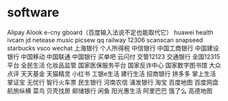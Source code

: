 # software
Alipay
Alook
e-cny
gboard（百度输入法说不定也能取代它）
huawei health
ivcam
jd
netease music
picsew
qq
railway 12306
scanscan
snapseed
starbucks
vsco
wechat
上海银行
个人所得税
中信银行
中国工商银行
中国建设银行
中国移动
中国联通
中国银行
买单吧
云闪付
交管12123
交通银行
全国12315平台
全民生活
化妆品监管
国家医保服务平台
国家反诈中心
国家数字图书馆
大众点评
天天基金
天猫精灵
小红书
工银e生活
建行生活
招商银行
拼多多
掌上生活
掌证宝
无忧行
智行火车票
民生银行
河南农信
浦发银行
淘宝
百度地图
百度网盘
航旅纵横
菜鸟
贝壳找房
邮储银行
闲鱼
阳光惠生活
阿里巴巴
饿了么
高德地图
